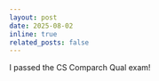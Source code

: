 ```yaml
---
layout: post
date: 2025-08-02
inline: true
related_posts: false
---
```


I passed the CS Comparch Qual exam!
